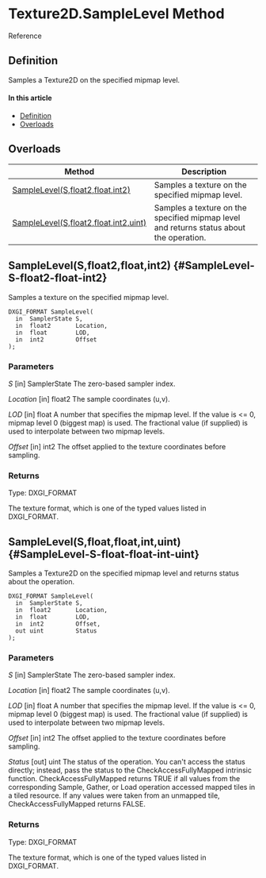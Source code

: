 # Texture2D.SampleLevel Method

Reference

## Definition

Samples a Texture2D on the specified mipmap level.

#### In this article

*  [Definition](#definition)
*  [Overloads](#overloads)

## Overloads

| Method | Description |
| ------ | ----------- |
| [SampleLevel(S,float2,float,int2)](#SampleLevel-S-float2-float-int2) | Samples a texture on the specified mipmap level. |
| [SampleLevel(S,float2,float,int2,uint)](#SampleLevel-S-float2-float-int2-uint) | Samples a texture on the specified mipmap level and returns status about the operation. |

## SampleLevel(S,float2,float,int2) {#SampleLevel-S-float2-float-int2}

Samples a texture on the specified mipmap level.

```HLSL
DXGI_FORMAT SampleLevel(
  in  SamplerState S,
  in  float2       Location,
  in  float        LOD,
  in  int2         Offset
);
```

### Parameters
<i>S</i> [in] SamplerState
The zero-based sampler index.

<i>Location</i> [in] float2
The sample coordinates (u,v).

<i>LOD</i> [in] float
A number that specifies the mipmap level. If the value is <= 0, mipmap level 0 (biggest map) is used. The fractional value (if supplied) is used to interpolate between two mipmap levels.

<i>Offset</i> [in] int2
The offset applied to the texture coordinates before sampling.

### Returns
Type: DXGI_FORMAT

The texture format, which is one of the typed values listed in DXGI_FORMAT.

## SampleLevel(S,float,float,int,uint) {#SampleLevel-S-float-float-int-uint}

Samples a Texture2D on the specified mipmap level and returns status about the operation.

```HLSL
DXGI_FORMAT SampleLevel(
  in  SamplerState S,
  in  float2       Location,
  in  float        LOD,
  in  int2         Offset,
  out uint         Status
);
```

### Parameters
<i>S</i> [in] SamplerState
The zero-based sampler index.

<i>Location</i> [in] float2
The sample coordinates (u,v).

<i>LOD</i> [in] float
A number that specifies the mipmap level. If the value is <= 0, mipmap level 0 (biggest map) is used. The fractional value (if supplied) is used to interpolate between two mipmap levels.

<i>Offset</i> [in] int2
The offset applied to the texture coordinates before sampling.

<i>Status</i> [out] uint
The status of the operation. You can't access the status directly; instead, pass the status to the CheckAccessFullyMapped intrinsic function. CheckAccessFullyMapped returns TRUE if all values from the corresponding Sample, Gather, or Load operation accessed mapped tiles in a tiled resource. If any values were taken from an unmapped tile, CheckAccessFullyMapped returns FALSE.

### Returns
Type: DXGI_FORMAT

The texture format, which is one of the typed values listed in DXGI_FORMAT.
